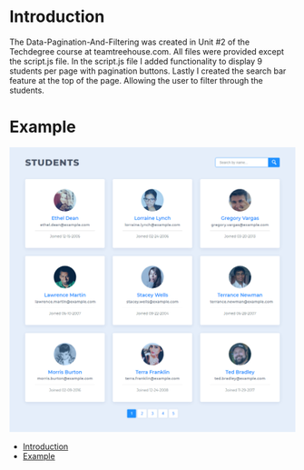 # Introduction

The Data-Pagination-And-Filtering was created in Unit #2 of the Techdegree course at teamtreehouse.com.
All files were provided except the script.js file. In the script.js file I added functionality to
display 9 students per page with pagination buttons. Lastly I created the search bar feature at the top of the page.
Allowing the user to filter through the students.

# Example

![Example](/examples/example-exceeds.png)

- [Introduction](#introduction)
- [Example](#example)
